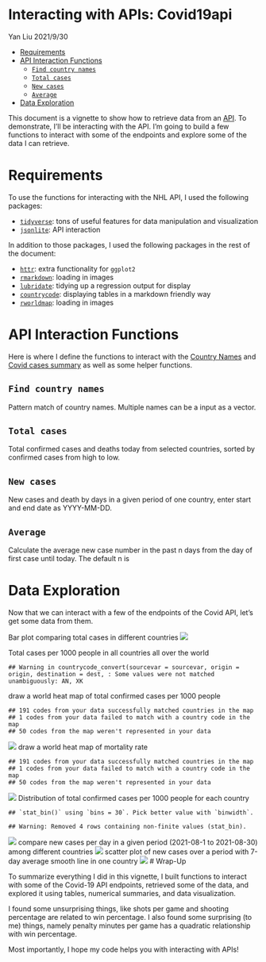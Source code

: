 Interacting with APIs: Covid19api
================
Yan Liu
2021/9/30

-   [Requirements](#requirements)
-   [API Interaction Functions](#api-interaction-functions)
    -   [`Find country names`](#find-country-names)
    -   [`Total cases`](#total-cases)
    -   [`New cases`](#new-cases)
    -   [`Average`](#average)
-   [Data Exploration](#data-exploration)

This document is a vignette to show how to retrieve data from an
[API](https://covid19api.com/). To demonstrate, I’ll be interacting with
the API. I’m going to build a few functions to interact with some of the
endpoints and explore some of the data I can retrieve.

# Requirements

To use the functions for interacting with the NHL API, I used the
following packages:

-   [`tidyverse`](https://www.tidyverse.org/): tons of useful features
    for data manipulation and visualization
-   [`jsonlite`](https://cran.r-project.org/web/packages/jsonlite/): API
    interaction

In addition to those packages, I used the following packages in the rest
of the document:

-   [`httr`](https://cran.r-project.org/web/packages/cowplot/index.html):
    extra functionality for `ggplot2`
-   [`rmarkdown`](https://cran.r-project.org/web/packages/imager/):
    loading in images
-   [`lubridate`](https://cran.r-project.org/web/packages/broom/vignettes/broom.html):
    tidying up a regression output for display
-   [`countrycode`](https://cran.r-project.org/web/packages/knitr/index.html):
    displaying tables in a markdown friendly way
-   [`rworldmap`](https://cran.r-project.org/web/packages/imager/):
    loading in images

# API Interaction Functions

Here is where I define the functions to interact with the [Country
Names](https://api.covid19api.com/countries) and [Covid cases
summary](https://api.covid19api.com/summary) as well as some helper
functions.

## `Find country names`

Pattern match of country names. Multiple names can be a input as a
vector.

## `Total cases`

Total confirmed cases and deaths today from selected countries, sorted
by confirmed cases from high to low.

## `New cases`

New cases and death by days in a given period of one country, enter
start and end date as YYYY-MM-DD.

## `Average`

Calculate the average new case number in the past n days from the day of
first case until today. The default n is

# Data Exploration

Now that we can interact with a few of the endpoints of the Covid API,
let’s get some data from them.

Bar plot comparing total cases in different countries
![](README_files/figure-gfm/unnamed-chunk-23-1.png)<!-- -->

Total cases per 1000 people in all countries all over the world

    ## Warning in countrycode_convert(sourcevar = sourcevar, origin = origin, destination = dest, : Some values were not matched unambiguously: AN, XK

draw a world heat map of total confirmed cases per 1000 people

    ## 191 codes from your data successfully matched countries in the map
    ## 1 codes from your data failed to match with a country code in the map
    ## 50 codes from the map weren't represented in your data

![](README_files/figure-gfm/unnamed-chunk-25-1.png)<!-- --> draw a world
heat map of mortality rate

    ## 191 codes from your data successfully matched countries in the map
    ## 1 codes from your data failed to match with a country code in the map
    ## 50 codes from the map weren't represented in your data

![](README_files/figure-gfm/unnamed-chunk-26-1.png)<!-- --> Distribution
of total confirmed cases per 1000 people for each country

    ## `stat_bin()` using `bins = 30`. Pick better value with `binwidth`.

    ## Warning: Removed 4 rows containing non-finite values (stat_bin).

![](README_files/figure-gfm/unnamed-chunk-27-1.png)<!-- --> compare new
cases per day in a given period (2021-08-1 to 2021-08-30) among
different countries
![](README_files/figure-gfm/unnamed-chunk-28-1.png)<!-- --> scatter plot
of new cases over a period with 7-day average smooth line in one country
![](README_files/figure-gfm/unnamed-chunk-29-1.png)<!-- --> \# Wrap-Up

To summarize everything I did in this vignette, I built functions to
interact with some of the Covid-19 API endpoints, retrieved some of the
data, and explored it using tables, numerical summaries, and data
visualization.

I found some unsurprising things, like shots per game and shooting
percentage are related to win percentage. I also found some surprising
(to me) things, namely penalty minutes per game has a quadratic
relationship with win percentage.

Most importantly, I hope my code helps you with interacting with APIs!
